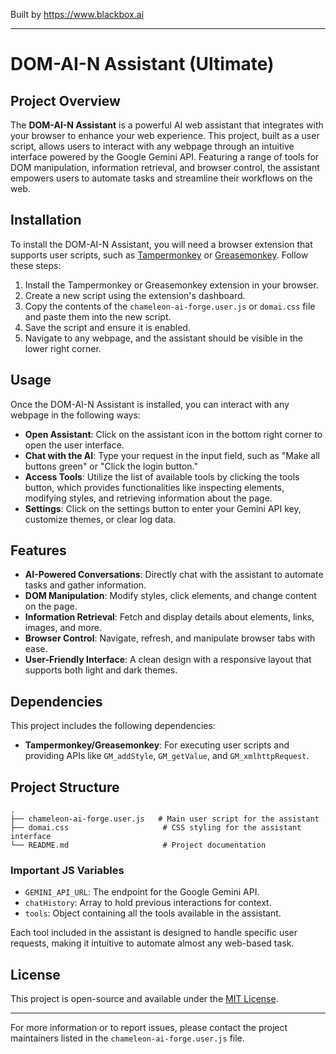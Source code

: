 
Built by https://www.blackbox.ai

---

# DOM-AI-N Assistant (Ultimate)

## Project Overview
The **DOM-AI-N Assistant** is a powerful AI web assistant that integrates with your browser to enhance your web experience. This project, built as a user script, allows users to interact with any webpage through an intuitive interface powered by the Google Gemini API. Featuring a range of tools for DOM manipulation, information retrieval, and browser control, the assistant empowers users to automate tasks and streamline their workflows on the web.

## Installation
To install the DOM-AI-N Assistant, you will need a browser extension that supports user scripts, such as [Tampermonkey](https://www.tampermonkey.net/) or [Greasemonkey](https://www.greasespot.net/). Follow these steps:

1. Install the Tampermonkey or Greasemonkey extension in your browser.
2. Create a new script using the extension's dashboard.
3. Copy the contents of the `chameleon-ai-forge.user.js` or `domai.css` file and paste them into the new script.
4. Save the script and ensure it is enabled.
5. Navigate to any webpage, and the assistant should be visible in the lower right corner.

## Usage
Once the DOM-AI-N Assistant is installed, you can interact with any webpage in the following ways:

- **Open Assistant**: Click on the assistant icon in the bottom right corner to open the user interface.
- **Chat with the AI**: Type your request in the input field, such as "Make all buttons green" or "Click the login button."
- **Access Tools**: Utilize the list of available tools by clicking the tools button, which provides functionalities like inspecting elements, modifying styles, and retrieving information about the page.
- **Settings**: Click on the settings button to enter your Gemini API key, customize themes, or clear log data.

## Features
- **AI-Powered Conversations**: Directly chat with the assistant to automate tasks and gather information.
- **DOM Manipulation**: Modify styles, click elements, and change content on the page.
- **Information Retrieval**: Fetch and display details about elements, links, images, and more.
- **Browser Control**: Navigate, refresh, and manipulate browser tabs with ease.
- **User-Friendly Interface**: A clean design with a responsive layout that supports both light and dark themes.

## Dependencies
This project includes the following dependencies:
- **Tampermonkey/Greasemonkey**: For executing user scripts and providing APIs like `GM_addStyle`, `GM_getValue`, and `GM_xmlhttpRequest`.

## Project Structure
```plaintext
.
├── chameleon-ai-forge.user.js   # Main user script for the assistant
├── domai.css                     # CSS styling for the assistant interface
└── README.md                     # Project documentation
```

### Important JS Variables
- `GEMINI_API_URL`: The endpoint for the Google Gemini API.
- `chatHistory`: Array to hold previous interactions for context.
- `tools`: Object containing all the tools available in the assistant.

Each tool included in the assistant is designed to handle specific user requests, making it intuitive to automate almost any web-based task.

## License
This project is open-source and available under the [MIT License](LICENSE).

---

For more information or to report issues, please contact the project maintainers listed in the `chameleon-ai-forge.user.js` file.